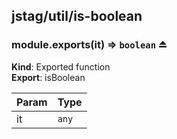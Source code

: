 <a name="module_jstag/util/is-boolean"></a>

## jstag/util/is-boolean
<a name="exp_module_jstag/util/is-boolean--module.exports"></a>

### module.exports(it) ⇒ <code>boolean</code> ⏏
**Kind**: Exported function  
**Export**: isBoolean  

| Param | Type |
| --- | --- |
| it | <code>any</code> | 

